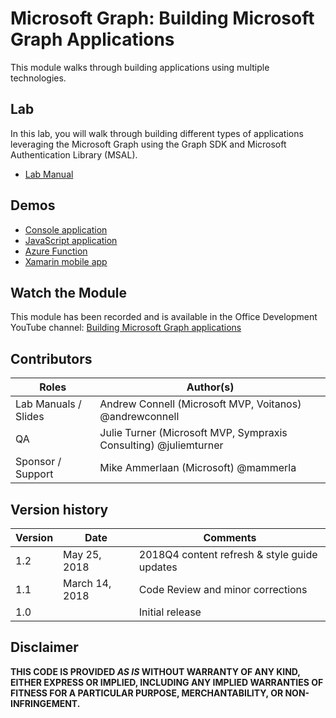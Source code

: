# Microsoft Graph: Building Microsoft Graph Applications

This module walks through building applications using multiple technologies.

## Lab

In this lab, you will walk through building different types of applications leveraging the Microsoft Graph using the Graph SDK and Microsoft Authentication Library (MSAL).

- [Lab Manual](./Lab.md)

## Demos

- [Console application](./Demos/01-console-application)
- [JavaScript application](./Demos/02-javascript-application)
- [Azure Function](./Demos/03-azure-function)
- [Xamarin mobile app](./Demos/04-xamarin-app)

## Watch the Module

This module has been recorded and is available in the Office Development YouTube channel: [Building Microsoft Graph applications](https://www.youtube.com/watch?v=nLq9jXpWAgk)

## Contributors

|        Roles         |                            Author(s)                             |
| -------------------- | ---------------------------------------------------------------- |
| Lab Manuals / Slides | Andrew Connell (Microsoft MVP, Voitanos) @andrewconnell          |
| QA                   | Julie Turner (Microsoft MVP, Sympraxis Consulting) @juliemturner |
| Sponsor / Support    | Mike Ammerlaan (Microsoft) @mammerla                             |

## Version history

| Version |      Date      |                   Comments                   |
| ------- | -------------- | -------------------------------------------- |
| 1.2     | May 25, 2018   | 2018Q4 content refresh & style guide updates |
| 1.1     | March 14, 2018 | Code Review and minor corrections            |
| 1.0     |                | Initial release                              |

## Disclaimer

**THIS CODE IS PROVIDED *AS IS* WITHOUT WARRANTY OF ANY KIND, EITHER EXPRESS OR IMPLIED, INCLUDING ANY IMPLIED WARRANTIES OF FITNESS FOR A PARTICULAR PURPOSE, MERCHANTABILITY, OR NON-INFRINGEMENT.**